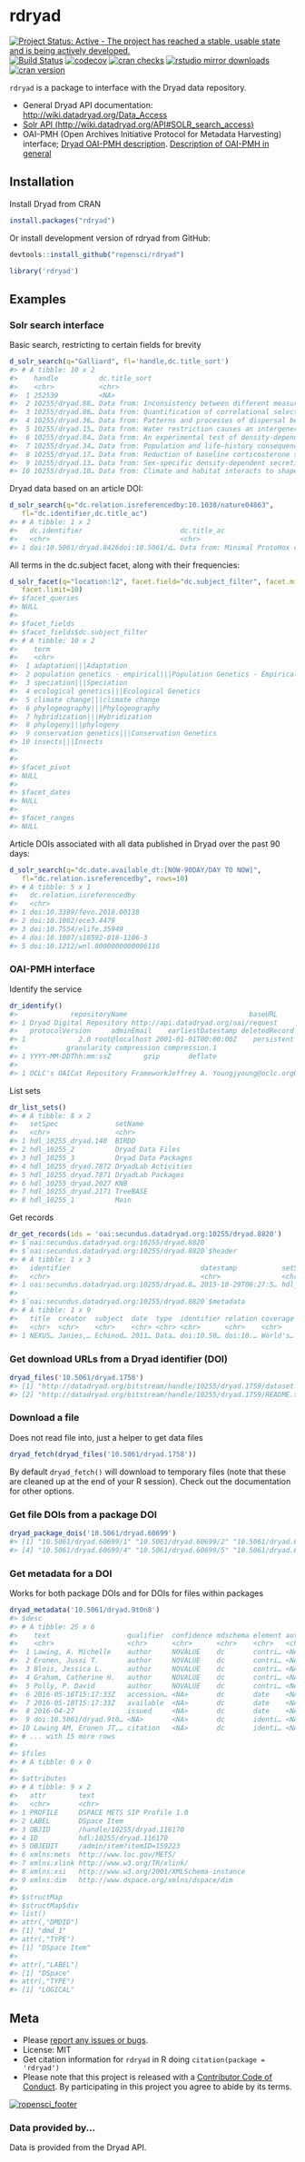 rdryad
======



[![Project Status: Active - The project has reached a stable, usable state and is being actively developed.](http://www.repostatus.org/badges/latest/active.svg)](http://www.repostatus.org/#active)
[![Build Status](https://travis-ci.org/ropensci/rdryad.svg?branch=master)](https://travis-ci.org/ropensci/rdryad)
[![codecov](https://codecov.io/gh/ropensci/rdryad/branch/master/graph/badge.svg)](https://codecov.io/gh/ropensci/rdryad)
[![cran checks](https://cranchecks.info/badges/worst/rdryad)](https://cranchecks.info/pkgs/rdryad)
[![rstudio mirror downloads](https://cranlogs.r-pkg.org/badges/rdryad)](https://github.com/metacran/cranlogs.app)
[![cran version](https://www.r-pkg.org/badges/version/rdryad)](https://cran.r-project.org/package=rdryad)

`rdryad` is a package to interface with the Dryad data repository.

* General Dryad API documentation: http://wiki.datadryad.org/Data_Access
* [Solr API (http://wiki.datadryad.org/API#SOLR_search_access)](http://wiki.datadryad.org/API#SOLR_search_access)
* OAI-PMH (Open Archives Initiative Protocol for Metadata Harvesting) interface; [Dryad OAI-PMH description](http://wiki.datadryad.org/API#OAI-PMH). [Description of OAI-PMH in general](http://en.wikipedia.org/wiki/Open_Archives_Initiative_Protocol_for_Metadata_Harvesting)

## Installation

Install Dryad from CRAN


```r
install.packages("rdryad")
```

Or install development version of rdryad from GitHub:


```r
devtools::install_github("ropensci/rdryad")
```


```r
library('rdryad')
```

## Examples

### Solr search interface

Basic search, restricting to certain fields for brevity


```r
d_solr_search(q="Galliard", fl='handle,dc.title_sort')
#> # A tibble: 10 x 2
#>    handle          dc.title_sort                                          
#>    <chr>           <chr>                                                  
#>  1 252539          <NA>                                                   
#>  2 10255/dryad.88… Data from: Inconsistency between different measures of…
#>  3 10255/dryad.86… Data from: Quantification of correlational selection o…
#>  4 10255/dryad.36… Data from: Patterns and processes of dispersal behavio…
#>  5 10255/dryad.15… Data from: Water restriction causes an intergeneration…
#>  6 10255/dryad.84… Data from: An experimental test of density-dependent s…
#>  7 10255/dryad.34… Data from: Population and life-history consequences of…
#>  8 10255/dryad.17… Data from: Reduction of baseline corticosterone secret…
#>  9 10255/dryad.13… Data from: Sex-specific density-dependent secretion of…
#> 10 10255/dryad.10… Data from: Climate and habitat interacts to shape the …
```

Dryad data based on an article DOI:


```r
d_solr_search(q="dc.relation.isreferencedby:10.1038/nature04863",
   fl="dc.identifier,dc.title_ac")
#> # A tibble: 1 x 2
#>   dc.identifier                        dc.title_ac                        
#>   <chr>                                <chr>                              
#> 1 doi:10.5061/dryad.8426doi:10.5061/d… Data from: Minimal ProtoHox cluste…
```

All terms in the dc.subject facet, along with their frequencies:


```r
d_solr_facet(q="location:l2", facet.field="dc.subject_filter", facet.minCount=1,
   facet.limit=10)
#> $facet_queries
#> NULL
#> 
#> $facet_fields
#> $facet_fields$dc.subject_filter
#> # A tibble: 10 x 2
#>    term                                                              value
#>    <chr>                                                             <chr>
#>  1 adaptation|||Adaptation                                           809  
#>  2 population genetics - empirical|||Population Genetics - Empirical 594  
#>  3 speciation|||Speciation                                           493  
#>  4 ecological genetics|||Ecological Genetics                         394  
#>  5 climate change|||climate change                                   387  
#>  6 phylogeography|||Phylogeography                                   379  
#>  7 hybridization|||Hybridization                                     350  
#>  8 phylogeny|||phylogeny                                             316  
#>  9 conservation genetics|||Conservation Genetics                     304  
#> 10 insects|||Insects                                                 290  
#> 
#> 
#> $facet_pivot
#> NULL
#> 
#> $facet_dates
#> NULL
#> 
#> $facet_ranges
#> NULL
```

Article DOIs associated with all data published in Dryad over the past 90 days:


```r
d_solr_search(q="dc.date.available_dt:[NOW-90DAY/DAY TO NOW]",
   fl="dc.relation.isreferencedby", rows=10)
#> # A tibble: 5 x 1
#>   dc.relation.isreferencedby      
#>   <chr>                           
#> 1 doi:10.3389/fevo.2018.00138     
#> 2 doi:10.1002/ece3.4479           
#> 3 doi:10.7554/elife.35949         
#> 4 doi:10.1007/s10592-018-1106-3   
#> 5 doi:10.1212/wnl.0000000000006116
```

### OAI-PMH interface

Identify the service


```r
dr_identify()
#>             repositoryName                              baseURL
#> 1 Dryad Digital Repository http://api.datadryad.org/oai/request
#>   protocolVersion     adminEmail    earliestDatestamp deletedRecord
#> 1             2.0 root@localhost 2001-01-01T00:00:00Z    persistent
#>            granularity compression compression.1
#> 1 YYYY-MM-DDThh:mm:ssZ        gzip       deflate
#>                                                                                                                                                                 description
#> 1 OCLC's OAICat Repository FrameworkJeffrey A. Youngjyoung@oclc.orgOCLC1.5.48http://alcme.oclc.org/oaicat/oaicat_icon.gifhttp://www.oclc.org/research/software/oai/cat.shtm
```

List sets


```r
dr_list_sets()
#> # A tibble: 8 x 2
#>   setSpec              setName            
#>   <chr>                <chr>              
#> 1 hdl_10255_dryad.148  BIRDD              
#> 2 hdl_10255_2          Dryad Data Files   
#> 3 hdl_10255_3          Dryad Data Packages
#> 4 hdl_10255_dryad.7872 DryadLab Activities
#> 5 hdl_10255_dryad.7871 DryadLab Packages  
#> 6 hdl_10255_dryad.2027 KNB                
#> 7 hdl_10255_dryad.2171 TreeBASE           
#> 8 hdl_10255_1          Main
```

Get records


```r
dr_get_records(ids = 'oai:secundus.datadryad.org:10255/dryad.8820')
#> $`oai:secundus.datadryad.org:10255/dryad.8820`
#> $`oai:secundus.datadryad.org:10255/dryad.8820`$header
#> # A tibble: 1 x 3
#>   identifier                                datestamp           setSpec   
#>   <chr>                                     <chr>               <chr>     
#> 1 oai:secundus.datadryad.org:10255/dryad.8… 2015-10-29T06:27:5… hdl_10255…
#> 
#> $`oai:secundus.datadryad.org:10255/dryad.8820`$metadata
#> # A tibble: 1 x 9
#>   title  creator  subject  date  type  identifier relation coverage rights
#>   <chr>  <chr>    <chr>    <chr> <chr> <chr>      <chr>    <chr>    <chr> 
#> 1 NEXUS… Janies,… Echinod… 2011… Data… doi:10.50… doi:10.… World's… http:…
```

### Get download URLs from a Dryad identifier (DOI)


```r
dryad_files('10.5061/dryad.1758')
#> [1] "http://datadryad.org/bitstream/handle/10255/dryad.1759/dataset.csv?sequence=1"
#> [2] "http://datadryad.org/bitstream/handle/10255/dryad.1759/README.txt?sequence=2"
```

### Download a file

Does not read file into, just a helper to get data files


```r
dryad_fetch(dryad_files('10.5061/dryad.1758'))
```

By default `dryad_fetch()` will download to temporary files (note that these are cleaned up at the end of your R session). Check out the documentation for other options.

### Get file DOIs from a package DOI


```r
dryad_package_dois('10.5061/dryad.60699')
#> [1] "10.5061/dryad.60699/1" "10.5061/dryad.60699/2" "10.5061/dryad.60699/3"
#> [4] "10.5061/dryad.60699/4" "10.5061/dryad.60699/5" "10.5061/dryad.60699/6"
```

### Get metadata for a DOI

Works for both package DOIs and for DOIs for files within packages


```r
dryad_metadata('10.5061/dryad.9t0n8')
#> $desc
#> # A tibble: 25 x 6
#>    text                   qualifier  confidence mdschema element authority
#>    <chr>                  <chr>      <chr>      <chr>    <chr>   <chr>    
#>  1 Lawing, A. Michelle    author     NOVALUE    dc       contri… <NA>     
#>  2 Eronen, Jussi T.       author     NOVALUE    dc       contri… <NA>     
#>  3 Blois, Jessica L.      author     NOVALUE    dc       contri… <NA>     
#>  4 Graham, Catherine H.   author     NOVALUE    dc       contri… <NA>     
#>  5 Polly, P. David        author     NOVALUE    dc       contri… <NA>     
#>  6 2016-05-18T15:17:33Z   accession… <NA>       dc       date    <NA>     
#>  7 2016-05-18T15:17:33Z   available  <NA>       dc       date    <NA>     
#>  8 2016-04-27             issued     <NA>       dc       date    <NA>     
#>  9 doi:10.5061/dryad.9t0… <NA>       <NA>       dc       identi… <NA>     
#> 10 Lawing AM, Eronen JT,… citation   <NA>       dc       identi… <NA>     
#> # ... with 15 more rows
#> 
#> $files
#> # A tibble: 0 x 0
#> 
#> $attributes
#> # A tibble: 9 x 2
#>   attr        text                                     
#>   <chr>       <chr>                                    
#> 1 PROFILE     DSPACE METS SIP Profile 1.0              
#> 2 LABEL       DSpace Item                              
#> 3 OBJID       /handle/10255/dryad.116170               
#> 4 ID          hdl:10255/dryad.116170                   
#> 5 OBJEDIT     /admin/item?itemID=159223                
#> 6 xmlns:mets  http://www.loc.gov/METS/                 
#> 7 xmlns:xlink http://www.w3.org/TR/xlink/              
#> 8 xmlns:xsi   http://www.w3.org/2001/XMLSchema-instance
#> 9 xmlns:dim   http://www.dspace.org/xmlns/dspace/dim   
#> 
#> $structMap
#> $structMap$div
#> list()
#> attr(,"DMDID")
#> [1] "dmd_1"
#> attr(,"TYPE")
#> [1] "DSpace Item"
#> 
#> attr(,"LABEL")
#> [1] "DSpace"
#> attr(,"TYPE")
#> [1] "LOGICAL"
```

## Meta

* Please [report any issues or bugs](https://github.com/ropensci/rdryad/issues).
* License: MIT
* Get citation information for `rdryad` in R doing `citation(package = 'rdryad')`
* Please note that this project is released with a [Contributor Code of Conduct](CODE_OF_CONDUCT.md). By participating in this project you agree to abide by its terms.

[![ropensci_footer](https://ropensci.org/public_images/github_footer.png)](https://ropensci.org)

### Data provided by...

Data is provided from the Dryad API.
